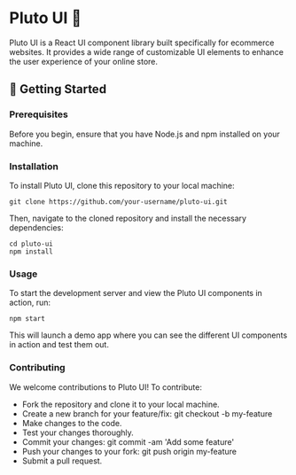 # Pluto UI :rocket:

Pluto UI is a React UI component library built specifically for ecommerce websites. It provides a wide range of customizable UI elements to enhance the user experience of your online store.

## 🚀 Getting Started
### Prerequisites

Before you begin, ensure that you have Node.js and npm installed on your machine.
### Installation

To install Pluto UI, clone this repository to your local machine:
```
git clone https://github.com/your-username/pluto-ui.git
```

Then, navigate to the cloned repository and install the necessary dependencies:

```
cd pluto-ui
npm install
```
### Usage

To start the development server and view the Pluto UI components in action, run:

```
npm start
```

This will launch a demo app where you can see the different UI components in action and test them out.
### Contributing

We welcome contributions to Pluto UI! To contribute:

 * Fork the repository and clone it to your local machine.
 * Create a new branch for your feature/fix: git checkout -b my-feature
 * Make changes to the code.
 * Test your changes thoroughly.
 * Commit your changes: git commit -am 'Add some feature'
 * Push your changes to your fork: git push origin my-feature
 * Submit a pull request.
